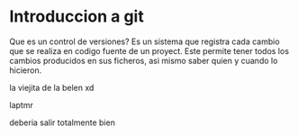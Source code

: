 # Introduccion a git
Que es un control de versiones?
Es un sistema que registra cada cambio que se realiza en codigo fuente de un proyect.
Este permite tener todos los cambios producidos en sus ficheros, asi mismo saber 
quien y cuando lo hicieron. 

la viejita de la belen 
xd

laptmr

deberia salir totalmente bien